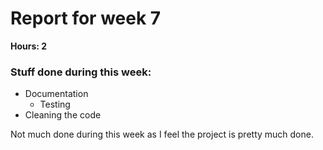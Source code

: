 # Report for week 7

**Hours: 2**

### Stuff done during this week:

- Documentation
  - Testing
- Cleaning the code

Not much done during this week as I feel the project is pretty much done.